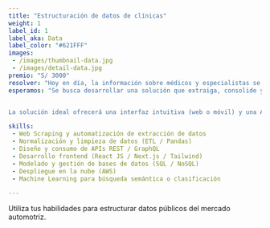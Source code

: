 ```yaml
---
title: "Estructuración de datos de clínicas"
weight: 1
label_id: 1
label_aka: Data
label_color: "#621FFF"
images:
 - /images/thumbnail-data.jpg
 - /images/detail-data.jpg
premio: "S/ 3000"
resolver: "Hoy en día, la información sobre médicos y especialistas se encuentra dispersa en múltiples sitios web de clínicas y hospitales, cada uno con estructuras y formatos distintos. Esto dificulta que los ciudadanos accedan de forma rápida y confiable a datos básicos como nombres, especialidades, horarios, ubicaciones o disponibilidad de doctores."
esperamos: "Se busca desarrollar una solución que extraiga, consolide y presente de forma accesible toda esta información pública mediante un buscador inteligente de doctores y clínicas. El sistema deberá obtener datos estructurados desde diversas fuentes (sitios web de clínicas, colegios médicos, directorios oficiales, etc.), normalizarlos y permitir búsquedas dinámicas por especialidad, ubicación o disponibilidad. 


La solución ideal ofrecerá una interfaz intuitiva (web o móvil) y una API abierta que facilite futuras integraciones, demostrando cómo la inteligencia de datos y el uso responsable de información pública."

skills:
 - Web Scraping y automatización de extracción de datos
 - Normalización y limpieza de datos (ETL / Pandas)
 - Diseño y consumo de APIs REST / GraphQL
 - Desarrollo frontend (React JS / Next.js / Tailwind)
 - Modelado y gestión de bases de datos (SQL / NoSQL)
 - Despliegue en la nube (AWS)
 - Machine Learning para búsqueda semántica o clasificación

---
```


Utiliza tus habilidades para estructurar datos públicos del mercado automotriz.
